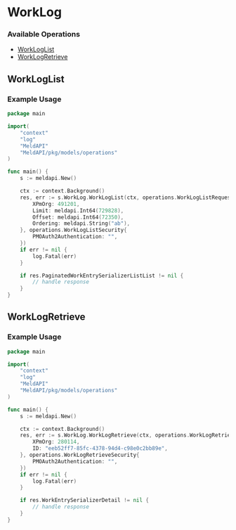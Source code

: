 # WorkLog

### Available Operations

* [WorkLogList](#workloglist)
* [WorkLogRetrieve](#worklogretrieve)

## WorkLogList

### Example Usage

```go
package main

import(
	"context"
	"log"
	"MeldAPI"
	"MeldAPI/pkg/models/operations"
)

func main() {
    s := meldapi.New()

    ctx := context.Background()
    res, err := s.WorkLog.WorkLogList(ctx, operations.WorkLogListRequest{
        XPmOrg: 491201,
        Limit: meldapi.Int64(729828),
        Offset: meldapi.Int64(72350),
        Ordering: meldapi.String("ab"),
    }, operations.WorkLogListSecurity{
        PMOAuth2Authentication: "",
    })
    if err != nil {
        log.Fatal(err)
    }

    if res.PaginatedWorkEntrySerializerListList != nil {
        // handle response
    }
}
```

## WorkLogRetrieve

### Example Usage

```go
package main

import(
	"context"
	"log"
	"MeldAPI"
	"MeldAPI/pkg/models/operations"
)

func main() {
    s := meldapi.New()

    ctx := context.Background()
    res, err := s.WorkLog.WorkLogRetrieve(ctx, operations.WorkLogRetrieveRequest{
        XPmOrg: 280114,
        ID: "eeb52ff7-85fc-4378-94d4-c98e0c2bb89e",
    }, operations.WorkLogRetrieveSecurity{
        PMOAuth2Authentication: "",
    })
    if err != nil {
        log.Fatal(err)
    }

    if res.WorkEntrySerializerDetail != nil {
        // handle response
    }
}
```
